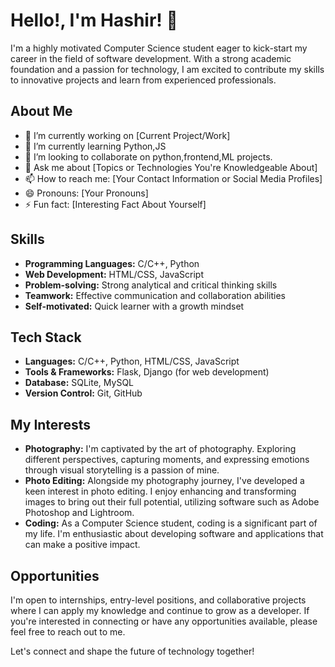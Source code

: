 # Hello!, I'm Hashir! 👋

I'm a highly motivated Computer Science student eager to kick-start my career in the field of software development. With a strong academic foundation and a passion for technology, I am excited to contribute my skills to innovative projects and learn from experienced professionals.


## About Me

- 🔭 I’m currently working on [Current Project/Work]
- 🌱 I’m currently learning Python,JS
- 👯 I’m looking to collaborate on python,frontend,ML projects.
- 💬 Ask me about [Topics or Technologies You're Knowledgeable About]
- 📫 How to reach me: [Your Contact Information or Social Media Profiles]
- 😄 Pronouns: [Your Pronouns]
- ⚡ Fun fact: [Interesting Fact About Yourself]

## Skills

- **Programming Languages:** C/C++, Python
- **Web Development:** HTML/CSS, JavaScript
- **Problem-solving:** Strong analytical and critical thinking skills
- **Teamwork:** Effective communication and collaboration abilities
- **Self-motivated:** Quick learner with a growth mindset

## Tech Stack

- **Languages:** C/C++, Python, HTML/CSS, JavaScript
- **Tools & Frameworks:** Flask, Django (for web development)
- **Database:** SQLite, MySQL
- **Version Control:** Git, GitHub

## My Interests

- **Photography:** I'm captivated by the art of photography. Exploring different perspectives, capturing moments, and expressing emotions through visual storytelling is a passion of mine.
- **Photo Editing:** Alongside my photography journey, I've developed a keen interest in photo editing. I enjoy enhancing and transforming images to bring out their full potential, utilizing software such as Adobe Photoshop and Lightroom.
- **Coding:** As a Computer Science student, coding is a significant part of my life. I'm enthusiastic about developing software and applications that can make a positive impact.

## Opportunities

I'm open to internships, entry-level positions, and collaborative projects where I can apply my knowledge and continue to grow as a developer. If you're interested in connecting or have any opportunities available, please feel free to reach out to me.

Let's connect and shape the future of technology together!
